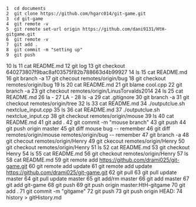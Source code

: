     1  cd documents
    2  git clone https://github.com/hgarc014/git-game.git
    3  cd git-game
    4  git remote -v
    5  git remote set-url origin https://github.com/dani9131/HtH-gitgame.git
    6  git remote -v
    7  git add .
    8  git commit -m "setting up"
    9  git push
   10  ls
   11  cat README.md
   12  git log
   13  git checkout 640273807f9bac8af03575f82b788663d4b99927
   14  ls 
   15  cat README.md
   16  git branch -a
   17  git checout remotes/origin/bug
   18  git checkout remotes/origin/bug
   19  ls
   20  cat README.md
   21  git blame cool.cpp
   22  git branch -a
   23  git checkout remotes/origin/LinusTorvalds2014
   24  ls
   25  cat README.md
   26  la -
   27  LA -
   28  ls -a
   29  cat .gitignore
   30  git branch -a
   31  git checkout remotes/origin/tree
   32  ls
   33  cat README.md
   34  ./outputclue.sh nextclue_input.cpp
   35  ls
   36  cat README.md
   37  ./outputclue.sh nextclue_input.cp
   38  git checkout  remotes/origin/mouse
   39  ls
   40  cat README.md
   41  git add .
   42  git commit -m "mouse branch"
   43  git push
   44  git push origin master
   45  git diff mouse bug -- remember
   46  git diff remotes/origin/mouse remotes/origin/bug -- remember
   47  git branch -a
   48  git checout remotes/origin/Henry
   49  git ckecout remotes/origin/Henry
   50  git checkout remotes/origin/Henry
   51  ls
   52  cat README.md
   53  git checkout Henry
   54  ls
   55  cat README.md
   56  git checkout remotes/origin/Henry
   57  ls
   58  cat README.md
   59  git remote add https://github.com/drami025/git-game.git
   60  git remote add update
   61  git remote add update https://github.com/drami025/git-game.git
   62  git pull
   63  git pull update master
   64  git pull update master
   65  git add/rm master
   66  git add master
   67  git add git-game
   68  git push
   69  git push origin master:HtH-gitgame
   70  git add .
   71  git commit -m "gitgame"
   72  git push
   73  git push origin HEAD:<HtH-gitgame>
   74   history > gitHistory.md
